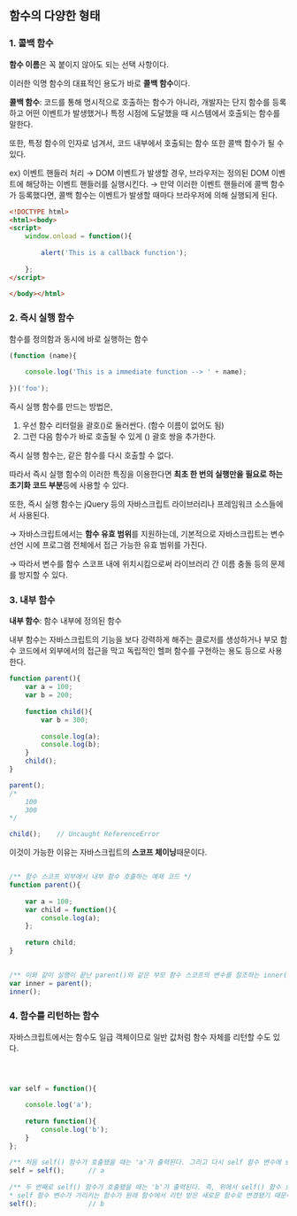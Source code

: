 ## 함수의 다양한 형태

### 1. 콜백 함수

**함수 이름**은 꼭 붙이지 않아도 되는 선택 사항이다.

이러한 익명 함수의 대표적인 용도가 바로 **콜백 함수**이다.

**콜백 함수**: 코드를 통해 명시적으로 호출하는 함수가 아니라,
개발자는 단지 함수를 등록하고 어떤 이벤트가 발생했거나 특정 시점에 도달했을 때 시스템에서 호출되는 함수를 말한다.

또한, 특정 함수의 인자로 넘겨서, 코드 내부에서 호출되는 함수 또한 콜백 함수가 될 수 있다.

ex) 이벤트 핸들러 처리
    → DOM 이벤트가 발생할 경우, 브라우저는 정의된 DOM 이벤트에 해당하는 이벤트 핸들러를 실행시킨다.
    → 만약 이러한 이벤트 핸들러에 콜백 함수가 등록했다면, 콜백 함수는 이벤트가 발생할 때마다 브라우저에 의해 실행되게 된다.
    
```html
<!DOCTYPE html>
<html><body>
<script>
    window.onload = function(){
            
        alert('This is a callback function');
            
    };
</script>

</body></html>
```

### 2. 즉시 실행 함수

함수를 정의함과 동시에 바로 실행하는 함수

```javascript 1.8
(function (name){
        
    console.log('This is a immediate function --> ' + name);
        
})('foo');
```
즉시 실행 함수를 만드는 방법은,

1. 우선 함수 리터럴을 괄호()로 둘러싼다. (함수 이름이 없어도 됨)
2. 그런 다음 함수가 바로 호출될 수 있게 () 괄호 쌍을 추가한다.

즉시 실행 함수는, 같은 함수를 다시 호출할 수 없다.

따라서 즉시 실행 함수의 이러한 특징을 이용한다면 **최초 한 번의 실행만을 필요로 하는 초기화 코드 부분**등에 사용할 수 있다.

또한, 즉시 실행 함수는 jQuery 등의 자바스크립트 라이브러리나 프레임워크 소스들에서 사용된다.

→ 자바스크립트에서는 **함수 유효 범위**를 지원하는데,
기본적으로 자바스크립트는 변수 선언 시에 프로그램 전체에서 접근 가능한 유효 범위를 가진다.

→ 따라서 변수를 함수 스코프 내에 위치시킴으로써 라이브러리 간 이름 충돌 등의 문제를 방지할 수 있다.

### 3. 내부 함수

**내부 함수**: 함수 내부에 정의된 함수

내부 함수는 자바스크립트의 기능을 보다 강력하게 해주는 클로저를 생성하거나
부모 함수 코드에서 외부에서의 접근을 막고 독립적인 헬퍼 함수를 구현하는 용도 등으로 사용한다.

```javascript 1.8
function parent(){
    var a = 100;
    var b = 200;
        
    function child(){
        var b = 300;
            
        console.log(a);
        console.log(b);
    }
    child();
}

parent();
/*
    100
    300
*/

child();    // Uncaught ReferenceError
```

이것이 가능한 이유는 자바스크립트의 **스코프 체이닝**때문이다.

```javascript 1.8

/** 함수 스코프 외부에서 내부 함수 호출하는 예제 코드 */
function parent(){
        
    var a = 100;
    var child = function(){
        console.log(a);
    };
        
    return child;
}
    

/** 이와 같이 실행이 끝난 parent()와 같은 부모 함수 스코프의 변수를 참조하는 inner()와 같은 함수를 클로저라고 한다. */
var inner = parent();
inner();

```

### 4. 함수를 리턴하는 함수

자바스크립트에서는 함수도 일급 객체이므로 일반 값처럼 함수 자체를 리턴할 수도 있다.

```javascript 1.8


    
var self = function(){
        
    console.log('a');
        
    return function(){
        console.log('b');
    }
};
    
/** 처음 self() 함수가 호출됐을 때는 'a'가 출력된다. 그리고 다시 self 함수 변수에 self() 함수 호출 리턴값으로 내보낸 함수가 저장된다. */        
self = self();      // a
    
/** 두 번째로 self() 함수가 호출됐을 때는 'b'가 출력된다. 즉, 위에서 self() 함수 호출 후에,
* self 함수 변수가 가리키는 함수가 원래 함수에서 리턴 받은 새로운 함수로 변경됐기 때문이다. */
self();             // b
```
